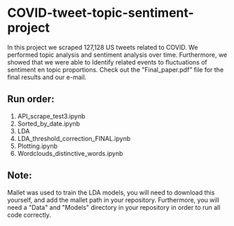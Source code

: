 # COVID-tweet-topic-sentiment-project

In this project we scraped 127,128 US tweets related to COVID. We performed topic analysis and sentiment analysis over time. Furthermore, we showed that we were able to Identify related events to fluctuations of sentiment en topic proportions. Check out the "Final_paper.pdf" file for the final results and our e-mail. 

## Run order:
1. API_scrape_test3.ipynb
2. Sorted_by_date.ipynb
3. LDA
4. LDA_threshold_correction_FINAL.ipynb
5. Plotting.ipynb
6. Wordclouds_distinctive_words.ipynb

## Note:
Mallet was used to train the LDA models, you will need to download this yourself, and add the mallet path in your repository. Furthermore, you will need a "Data" and "Models" directory in your repository in order to run all code correctly.